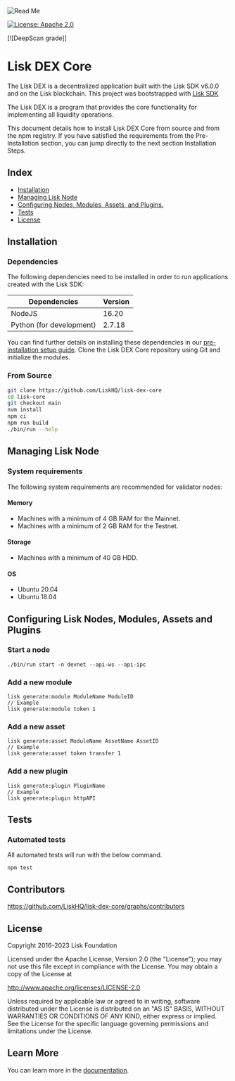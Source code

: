 ![Read Me](https://user-images.githubusercontent.com/44484700/235153140-7efc04d9-4cb4-49b7-9026-949cab424c7e.png)


[![License: Apache 2.0](https://img.shields.io/badge/License-Apache%202.0-blue.svg)](http://www.apache.org/licenses/LICENSE-2.0)

<!-- ![GitHub tag (latest by date)](add link to image)
![GitHub repo size](add link to image) -->

[![DeepScan grade]]

<!-- ![GitHub issues]
![GitHub closed issues]
[![Code coverage]] -->

# Lisk DEX Core

The Lisk DEX is a decentralized application built with the Lisk SDK v6.0.0 and on the Lisk blockchain. This project was bootstrapped with [Lisk SDK](https://github.com/LiskHQ/lisk-sdk)

The Lisk DEX is a program that provides the core functionality for implementing all liquidity operations.

This document details how to install Lisk DEX Core from source and from the npm registry. If you have satisfied the requirements from the Pre-Installation section, you can jump directly to the next section Installation Steps.

## Index

- [Installation](#installation)
- [Managing Lisk Node](#managing-lisk-node)
- [Configuring Nodes, Modules, Assets, and Plugins.](#configuring-lisk-node)
- [Tests](#tests)
- [License](#license)

## Installation

### Dependencies

The following dependencies need to be installed in order to run applications created with the Lisk SDK:

| Dependencies             | Version |
| ------------------------ | ------- |
| NodeJS                   | 16.20   |
| Python (for development) | 2.7.18  |

You can find further details on installing these dependencies in our [pre-installation setup guide](https://lisk.com/documentation/lisk-core/setup/source.html#source-pre-install).
Clone the Lisk DEX Core repository using Git and initialize the modules.

### From Source

```bash
git clone https://github.com/LiskHQ/lisk-dex-core
cd lisk-core
git checkout main
nvm install
npm ci
npm run build
./bin/run --help
```

## Managing Lisk Node

### System requirements

The following system requirements are recommended for validator nodes:

#### Memory

- Machines with a minimum of 4 GB RAM for the Mainnet.
- Machines with a minimum of 2 GB RAM for the Testnet.

#### Storage

- Machines with a minimum of 40 GB HDD.

#### OS

- Ubuntu 20.04
- Ubuntu 18.04

## Configuring Lisk Nodes, Modules, Assets and Plugins

### Start a node

```
./bin/run start -n devnet --api-ws --api-ipc
```

### Add a new module

```
lisk generate:module ModuleName ModuleID
// Example
lisk generate:module token 1
```

### Add a new asset

```
lisk generate:asset ModuleName AssetName AssetID
// Example
lisk generate:asset token transfer 1
```

### Add a new plugin

```
lisk generate:plugin PluginName
// Example
lisk generate:plugin httpAPI
```

## Tests

### Automated tests

All automated tests will run with the below command.

```
npm test
```

## Contributors

https://github.com/LiskHQ/lisk-dex-core/graphs/contributors

## License

Copyright 2016-2023 Lisk Foundation

Licensed under the Apache License, Version 2.0 (the "License");
you may not use this file except in compliance with the License.
You may obtain a copy of the License at

http://www.apache.org/licenses/LICENSE-2.0

Unless required by applicable law or agreed to in writing, software
distributed under the License is distributed on an "AS IS" BASIS,
WITHOUT WARRANTIES OR CONDITIONS OF ANY KIND, either express or implied.
See the License for the specific language governing permissions and
limitations under the License.

[lisk documentation site]: https://lisk.com/documentation/lisk-core/

## Learn More

You can learn more in the [documentation](https://lisk.com/documentation/lisk-sdk/).
